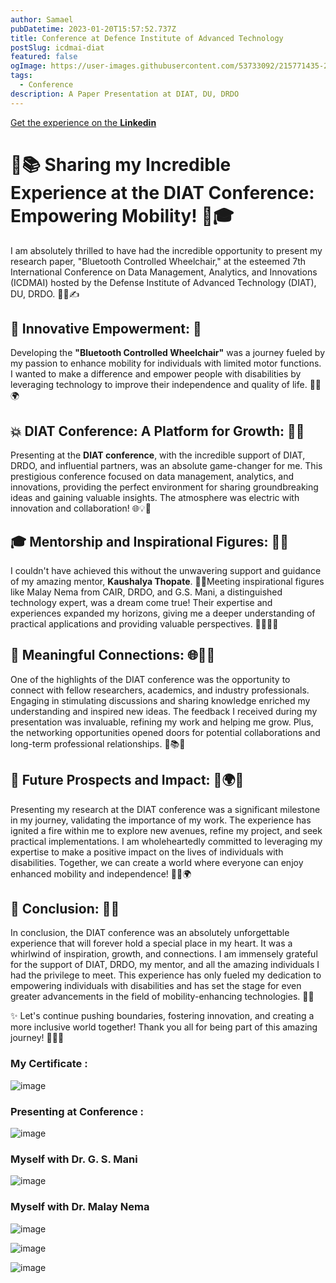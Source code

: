 ```yaml
---
author: Samael
pubDatetime: 2023-01-20T15:57:52.737Z
title: Conference at Defence Institute of Advanced Technology
postSlug: icdmai-diat
featured: false
ogImage: https://user-images.githubusercontent.com/53733092/215771435-25408246-2309-4f8b-a781-1f3d93bdf0ec.png
tags:
  - Conference
description: A Paper Presentation at DIAT, DU, DRDO
---
```


[Get the experience on the **Linkedin**](https://www.linkedin.com/posts/sahil-sawant-its-31aug_technology-opportunity-experience-activity-7065710326343725056-mpii?utm_source=share&utm_medium=member_desktop)

# 🎉📚 Sharing my Incredible Experience at the DIAT Conference: Empowering Mobility! 🚀🎓

I am absolutely thrilled to have had the incredible opportunity to present my research paper, "Bluetooth Controlled Wheelchair," at the esteemed 7th International Conference on Data Management, Analytics, and Innovations (ICDMAI) hosted by the Defense Institute of Advanced Technology (DIAT), DU, DRDO. 💼✨✍️

## 🌟 Innovative Empowerment: 🌈
Developing the **"Bluetooth Controlled Wheelchair"** was a journey fueled by my passion to enhance mobility for individuals with limited motor functions. I wanted to make a difference and empower people with disabilities by leveraging technology to improve their independence and quality of life. 🦾💪🌍

## 💥 DIAT Conference: A Platform for Growth: 🚀🌱
Presenting at the **DIAT conference**, with the incredible support of DIAT, DRDO, and influential partners, was an absolute game-changer for me. This prestigious conference focused on data management, analytics, and innovations, providing the perfect environment for sharing groundbreaking ideas and gaining valuable insights. The atmosphere was electric with innovation and collaboration! 🌐💡🙌

## 🎓 Mentorship and Inspirational Figures: 🌟👥
I couldn't have achieved this without the unwavering support and guidance of my amazing mentor, **Kaushalya Thopate**. 🌟✨Meeting inspirational figures like Malay Nema from CAIR, DRDO, and G.S. Mani, a distinguished technology expert, was a dream come true! Their expertise and experiences expanded my horizons, giving me a deeper understanding of practical applications and providing valuable perspectives. 🤩👩‍🏫💡

## 🤝 Meaningful Connections: 🌐💼🤝
One of the highlights of the DIAT conference was the opportunity to connect with fellow researchers, academics, and industry professionals. Engaging in stimulating discussions and sharing knowledge enriched my understanding and inspired new ideas. The feedback I received during my presentation was invaluable, refining my work and helping me grow. Plus, the networking opportunities opened doors for potential collaborations and long-term professional relationships. 🚀📚🤝

## 🚀 Future Prospects and Impact: 🌈🌍💡
Presenting my research at the DIAT conference was a significant milestone in my journey, validating the importance of my work. The experience has ignited a fire within me to explore new avenues, refine my project, and seek practical implementations. I am wholeheartedly committed to leveraging my expertise to make a positive impact on the lives of individuals with disabilities. Together, we can create a world where everyone can enjoy enhanced mobility and independence! 🌟🦾🌍

## 💫 Conclusion: 🎉✨
In conclusion, the DIAT conference was an absolutely unforgettable experience that will forever hold a special place in my heart. It was a whirlwind of inspiration, growth, and connections. I am immensely grateful for the support of DIAT, DRDO, my mentor, and all the amazing individuals I had the privilege to meet. This experience has only fueled my dedication to empowering individuals with disabilities and has set the stage for even greater advancements in the field of mobility-enhancing technologies. 🌟🙌

✨ Let's continue pushing boundaries, fostering innovation, and creating a more inclusive world together! Thank you all for being part of this amazing journey! 🙏🚀💙

### My Certificate :
![image](https://github.com/Auriel3003/samael/assets/103866475/8ee3cbe6-3994-4601-86ae-567a3428ebd8)

### Presenting at Conference  :
![image](https://github.com/Auriel3003/samael/assets/103866475/60d6361e-3d2c-423b-abe0-db3369091199)

### Myself with Dr. G. S. Mani
![image](https://github.com/Auriel3003/samael/assets/103866475/a8807a62-14d0-4b43-95d2-50ca0ff31477)

### Myself with Dr. Malay Nema
![image](https://github.com/Auriel3003/samael/assets/103866475/cdd224c3-67d2-4b7e-ab51-587e0e68f221)


![image](https://github.com/Auriel3003/samael/assets/103866475/dbb01e89-0c8e-4718-ae64-c4d3a508789f)

![image](https://github.com/Auriel3003/samael/assets/103866475/facdf97a-4953-469e-87e3-8ad2ae661230)

